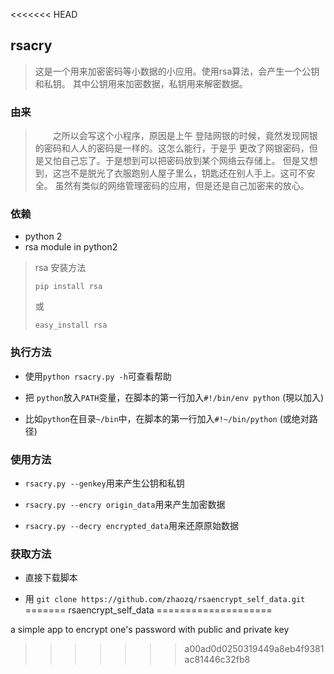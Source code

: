 <<<<<<< HEAD
## rsacry
> 这是一个用来加密密码等小数据的小应用。使用rsa算法，会产生一个公钥和私钥。
> 其中公钥用来加密数据，私钥用来解密数据。

### 由来
> &emsp;&emsp;之所以会写这个小程序，原因是上午
> 登陆网银的时候，竟然发现网银的密码和人人的密码是一样的。这怎么能行，于是乎
> 更改了网银密码，但是又怕自己忘了。于是想到可以把密码放到某个网络云存储上。
> 但是又想到，这岂不是脱光了衣服跑别人屋子里么，钥匙还在别人手上。这可不安全。
> 虽然有类似的网络管理密码的应用，但是还是自己加密来的放心。

### 依赖
* python 2
* rsa module in python2
> rsa 安装方法
>
> `pip install rsa`
>
> 或    
>
> `easy_install rsa`

### 执行方法
* 使用`python rsacry.py -h`可查看帮助

* 把 `python`放入`PATH`变量，在脚本的第一行加入`#!/bin/env python` (現以加入)

* 比如`python`在目录`~/bin`中，在脚本的第一行加入`#!~/bin/python` (或绝对路径)

### 使用方法

* `rsacry.py --genkey`用来产生公钥和私钥

* `rsacry.py --encry origin_data`用来产生加密数据

* `rsacry.py --decry encrypted_data`用来还原原始数据

### 获取方法

* 直接下载脚本

* 用 `git clone https://github.com/zhaozq/rsaencrypt_self_data.git`
=======
rsaencrypt_self_data
====================

a simple app to encrypt one's password with public and private key
>>>>>>> a00ad0d0250319449a8eb4f9381ac81446c32fb8

